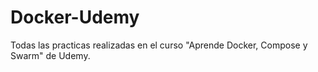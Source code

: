 # Docker-Udemy
Todas las practicas realizadas en el curso "Aprende Docker, Compose y Swarm" de Udemy.
